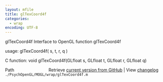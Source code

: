```yaml
---
layout: mfile
title: glTexCoord4f
categories:
  - wrap
encoding: UTF-8
---
```


glTexCoord4f  Interface to OpenGL function glTexCoord4f

usage:  glTexCoord4f\( s, t, r, q \)

C function:  void glTexCoord4f\(GLfloat s, GLfloat t, GLfloat r, GLfloat q\)


<div class="code_header" style="text-align:right;">
  <span style="float:left;">Path&nbsp;&nbsp;</span> <span class="counter">Retrieve <a href=
  "https://raw.github.com/Psychtoolbox-3/Psychtoolbox-3/beta/./PsychOpenGL/MOGL/wrap/glTexCoord4f.m">current version from GitHub</a> | View <a href=
  "https://github.com/Psychtoolbox-3/Psychtoolbox-3/commits/beta/./PsychOpenGL/MOGL/wrap/glTexCoord4f.m">changelog</a></span>
</div>
<div class="code">
  <code>./PsychOpenGL/MOGL/wrap/glTexCoord4f.m</code>
</div>
